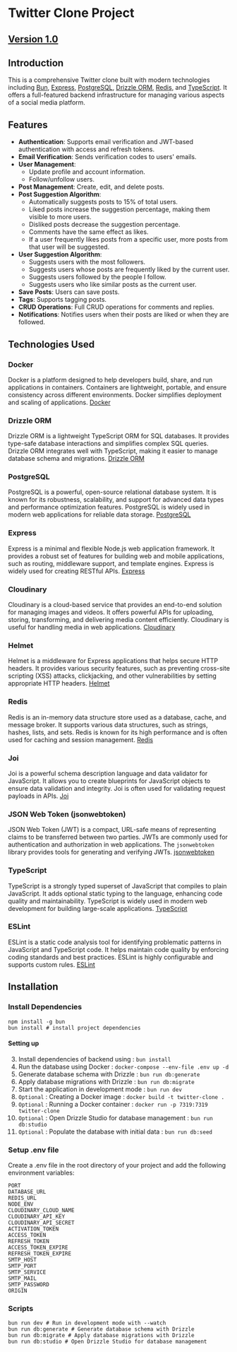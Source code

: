 # Twitter Clone Project

## [Version 1.0](https://your-project-v1-link.com)

## Introduction

This is a comprehensive Twitter clone built with modern technologies including [Bun](https://bun.sh/), [Express](https://expressjs.com/), [PostgreSQL](https://www.postgresql.org/), [Drizzle ORM](https://github.com/drizzle-team/drizzle-orm), [Redis](https://redis.io/), and [TypeScript](https://www.typescriptlang.org/). It offers a full-featured backend infrastructure for managing various aspects of a social media platform.

## Features

- **Authentication**: Supports email verification and JWT-based authentication with access and refresh tokens.
- **Email Verification**: Sends verification codes to users' emails.
- **User Management**: 
  - Update profile and account information.
  - Follow/unfollow users.
- **Post Management**: Create, edit, and delete posts.
- **Post Suggestion Algorithm**: 
  - Automatically suggests posts to 15% of total users.
  - Liked posts increase the suggestion percentage, making them visible to more users.
  - Disliked posts decrease the suggestion percentage.
  - Comments have the same effect as likes.
  - If a user frequently likes posts from a specific user, more posts from that user will be suggested.
- **User Suggestion Algorithm**:
  - Suggests users with the most followers.
  - Suggests users whose posts are frequently liked by the current user.
  - Suggests users followed by the people I follow.
  - Suggests users who like similar posts as the current user.
- **Save Posts**: Users can save posts.
- **Tags**: Supports tagging posts.
- **CRUD Operations**: Full CRUD operations for comments and replies.
- **Notifications**: Notifies users when their posts are liked or when they are followed.

## Technologies Used

### Docker
Docker is a platform designed to help developers build, share, and run applications in containers. Containers are lightweight, portable, and ensure consistency across different environments. Docker simplifies deployment and scaling of applications. [Docker](https://www.docker.com/)

### Drizzle ORM
Drizzle ORM is a lightweight TypeScript ORM for SQL databases. It provides type-safe database interactions and simplifies complex SQL queries. Drizzle ORM integrates well with TypeScript, making it easier to manage database schema and migrations. [Drizzle ORM](https://github.com/drizzle-team/drizzle-orm)

### PostgreSQL
PostgreSQL is a powerful, open-source relational database system. It is known for its robustness, scalability, and support for advanced data types and performance optimization features. PostgreSQL is widely used in modern web applications for reliable data storage. [PostgreSQL](https://www.postgresql.org/)

### Express
Express is a minimal and flexible Node.js web application framework. It provides a robust set of features for building web and mobile applications, such as routing, middleware support, and template engines. Express is widely used for creating RESTful APIs. [Express](https://expressjs.com/)

### Cloudinary
Cloudinary is a cloud-based service that provides an end-to-end solution for managing images and videos. It offers powerful APIs for uploading, storing, transforming, and delivering media content efficiently. Cloudinary is useful for handling media in web applications. [Cloudinary](https://cloudinary.com/)

### Helmet
Helmet is a middleware for Express applications that helps secure HTTP headers. It provides various security features, such as preventing cross-site scripting (XSS) attacks, clickjacking, and other vulnerabilities by setting appropriate HTTP headers. [Helmet](https://helmetjs.github.io/)

### Redis
Redis is an in-memory data structure store used as a database, cache, and message broker. It supports various data structures, such as strings, hashes, lists, and sets. Redis is known for its high performance and is often used for caching and session management. [Redis](https://redis.io/)

### Joi
Joi is a powerful schema description language and data validator for JavaScript. It allows you to create blueprints for JavaScript objects to ensure data validation and integrity. Joi is often used for validating request payloads in APIs. [Joi](https://joi.dev/)

### JSON Web Token (jsonwebtoken)
JSON Web Token (JWT) is a compact, URL-safe means of representing claims to be transferred between two parties. JWTs are commonly used for authentication and authorization in web applications. The `jsonwebtoken` library provides tools for generating and verifying JWTs. [jsonwebtoken](https://www.npmjs.com/package/jsonwebtoken)

### TypeScript
TypeScript is a strongly typed superset of JavaScript that compiles to plain JavaScript. It adds optional static typing to the language, enhancing code quality and maintainability. TypeScript is widely used in modern web development for building large-scale applications. [TypeScript](https://www.typescriptlang.org/)

### ESLint
ESLint is a static code analysis tool for identifying problematic patterns in JavaScript and TypeScript code. It helps maintain code quality by enforcing coding standards and best practices. ESLint is highly configurable and supports custom rules. [ESLint](https://eslint.org/)

## Installation

### Install Dependencies

```shell
npm install -g bun
bun install # install project dependencies
```

#### Setting up
3. Install dependencies of backend using : `bun install`
4. Run the database using Docker : `docker-compose --env-file .env up -d`
5. Generate database schema with Drizzle : `bun run db:generate` 
6. Apply database migrations with Drizzle : `bun run db:migrate` 
7. Start the application in development mode : `bun run dev`
8. `Optional` : Creating a Docker image : `docker build -t twitter-clone .` 
9. `Optional` : Running a Docker container : `docker run -p 7319:7319 twitter-clone` 
10. `Optional` : Open Drizzle Studio for database management : `bun run db:studio` 
11. `Optional` : Populate the database with initial data : `bun run db:seed`

### Setup .env file
Create a .env file in the root directory of your project and add the following environment variables:
``` shell
PORT 
DATABASE_URL 
REDIS_URL 
NODE_ENV 
CLOUDINARY_CLOUD_NAME 
CLOUDINARY_API_KEY 
CLOUDINARY_API_SECRET 
ACTIVATION_TOKEN 
ACCESS_TOKEN 
REFRESH_TOKEN 
ACCESS_TOKEN_EXPIRE 
REFRESH_TOKEN_EXPIRE 
SMTP_HOST 
SMTP_PORT 
SMTP_SERVICE 
SMTP_MAIL 
SMTP_PASSWORD 
ORIGIN 
```

### Scripts
```shell
bun run dev # Run in development mode with --watch
bun run db:generate # Generate database schema with Drizzle
bun run db:migrate # Apply database migrations with Drizzle
bun run db:studio # Open Drizzle Studio for database management
```